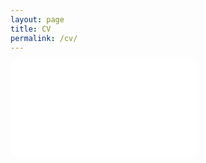```yaml
---
layout: page
title: CV
permalink: /cv/
---
```

<object class="cv-view" data="../assets/CV.pdf#toolbar=0" type="application/pdf">
    <embed src="../assets/CV.pdf">
    </embed>
</object>
